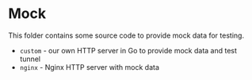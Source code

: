 # Mock

This folder contains some source code to provide mock data for testing.

- `custom` - our own HTTP server in Go to provide mock data and test tunnel
- `nginx` - Nginx HTTP server with mock data

